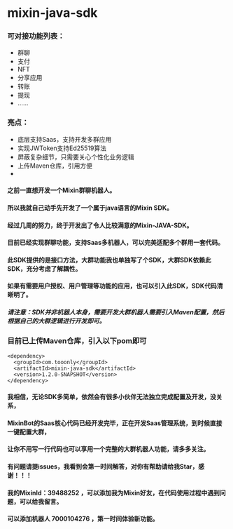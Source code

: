 # mixin-java-sdk
### 可对接功能列表：
* 群聊
* 支付
* NFT
* 分享应用
* 转账
* 提现
* ......
### 亮点：
* 底层支持Saas，支持开发多群应用
* 实现JWToken支持Ed25519算法
* 屏蔽复杂细节，只需要关心个性化业务逻辑
* 上传Maven仓库，引用方便
* 
#### 之前一直想开发一个Mixin群聊机器人。
#### 所以我就自己动手先开发了一个属于java语言的Mixin SDK。
#### 经过几周的努力，终于开发出了令人比较满意的Mixin-JAVA-SDK。
#### 目前已经实现群聊功能，支持Saas多机器人，可以完美适配多个群用一套代码。
#### 此SDK提供的是接口方法，大群功能我也单独写了个SDK，大群SDK依赖此SDK，充分考虑了解耦性。
#### 如果有需要用户授权、用户管理等功能的应用，也可以引入此SDK，SDK代码清晰明了。
##### 请注意：SDK并非机器人本身，需要开发大群机器人需要引入Maven配置，然后根据自己的大群逻辑进行开发即可。
### 目前已上传Maven仓库，引入以下pom即可
```
<dependency>
  <groupId>com.tooonly</groupId>
  <artifactId>mixin-java-sdk</artifactId>
  <version>1.2.0-SNAPSHOT</version>
</dependency>
```

#### 我相信，无论SDK多简单，依然会有很多小伙伴无法独立完成配置及开发，没关系，
#### MixinBot的Saas核心代码已经开发完毕，正在开发Saas管理系统，到时候直接一键配置大群，
#### 让你不用写一行代码也可以享用一个完整的大群机器人功能，请多多关注。

#### 有问题请提issues，我看到会第一时间解答，对你有帮助请给我Star，感谢！！！
#### 我的MixinId：39488252 ，可以添加我为Mixin好友，在代码使用过程中遇到问题，可以给我留言。
#### 可以添加机器人 7000104276 ，第一时间体验新功能。
